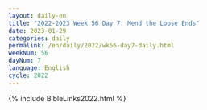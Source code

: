 ```yaml
---
layout: daily-en
title: "2022-2023 Week 56 Day 7: Mend the Loose Ends"
date: 2023-01-29
categories: daily
permalink: /en/daily/2022/wk56-day7-daily.html
weekNum: 56
dayNum: 7
language: English
cycle: 2022
---
```

{% include BibleLinks2022.html %} 

